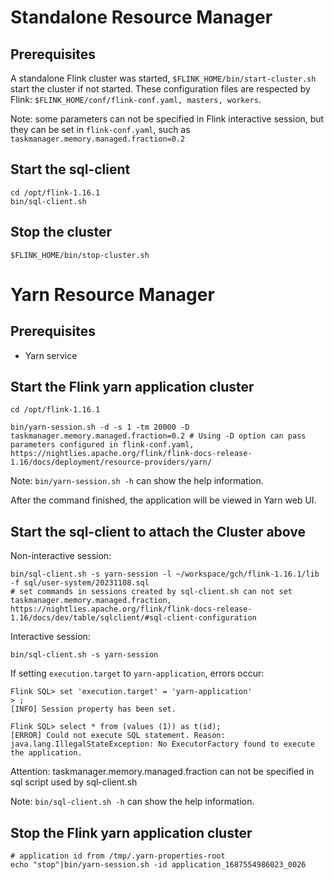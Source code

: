 # Standalone Resource Manager

## Prerequisites

A standalone Flink cluster was started, `$FLINK_HOME/bin/start-cluster.sh` start the cluster if not started.
These configuration files are respected by Flink:  `$FLINK_HOME/conf/flink-conf.yaml, masters, workers`.

Note: some parameters can not be specified in Flink interactive session, but they can be set in `flink-conf.yaml`,
such as `taskmanager.memory.managed.fraction=0.2`

## Start the sql-client

```shell
cd /opt/flink-1.16.1
bin/sql-client.sh
```

## Stop the cluster

`$FLINK_HOME/bin/stop-cluster.sh`


# Yarn Resource Manager

## Prerequisites

* Yarn service

## Start the Flink yarn application cluster

```shell
cd /opt/flink-1.16.1

bin/yarn-session.sh -d -s 1 -tm 20000 -D taskmanager.memory.managed.fraction=0.2 # Using -D option can pass parameters configured in flink-conf.yaml, https://nightlies.apache.org/flink/flink-docs-release-1.16/docs/deployment/resource-providers/yarn/
```

Note: `bin/yarn-session.sh -h` can show the help information.

After the command finished, the application will be viewed in Yarn web UI.

## Start the sql-client to attach the Cluster above

Non-interactive session:
```shell
bin/sql-client.sh -s yarn-session -l ~/workspace/gch/flink-1.16.1/lib -f sql/user-system/20231108.sql
# set commands in sessions created by sql-client.sh can not set  taskmanager.memory.managed.fraction, https://nightlies.apache.org/flink/flink-docs-release-1.16/docs/dev/table/sqlclient/#sql-client-configuration
```

Interactive session:
```shell
bin/sql-client.sh -s yarn-session
```

If setting `execution.target` to `yarn-application`, errors occur:
```text
Flink SQL> set 'execution.target' = 'yarn-application'
> ;
[INFO] Session property has been set.

Flink SQL> select * from (values (1)) as t(id);
[ERROR] Could not execute SQL statement. Reason:
java.lang.IllegalStateException: No ExecutorFactory found to execute the application.
```

Attention: taskmanager.memory.managed.fraction can not be specified in sql script used by sql-client.sh

Note: `bin/sql-client.sh -h` can show the help information.

## Stop the Flink yarn application cluster

```shell
# application id from /tmp/.yarn-properties-root
echo "stop"|bin/yarn-session.sh -id application_1687554986023_0026
```
